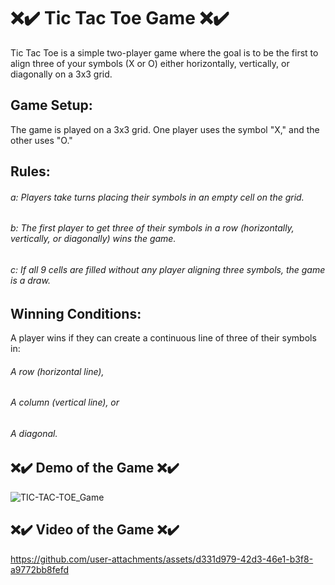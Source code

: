 # ❌✔️ Tic Tac Toe Game ❌✔️
Tic Tac Toe is a simple two-player game where the goal is to be the first to align three of your symbols (X or O) either horizontally, vertically, or diagonally on a 3x3 grid.

## Game Setup:
The game is played on a 3x3 grid. One player uses the symbol "X," and the other uses "O."

## Rules:
###### a: Players take turns placing their symbols in an empty cell on the grid.
###### b: The first player to get three of their symbols in a row (horizontally, vertically, or diagonally) wins the game.
###### c: If all 9 cells are filled without any player aligning three symbols, the game is a draw.

## Winning Conditions: 
A player wins if they can create a continuous line of three of their symbols in:

###### A row (horizontal line),
###### A column (vertical line), or
###### A diagonal.

## ❌✔️ Demo of the Game ❌✔️
![TIC-TAC-TOE_Game](https://github.com/user-attachments/assets/31b87a2e-ae20-42aa-8894-880653329b98)

## ❌✔️ Video of the Game ❌✔️
https://github.com/user-attachments/assets/d331d979-42d3-46e1-b3f8-a9772bb8fefd

